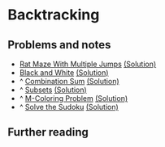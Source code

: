 
# Backtracking


## Problems and notes

* [Rat Maze With Multiple Jumps](https://practice.geeksforgeeks.org/problems/rat-maze-with-multiple-jumps-1587115621/1) [(Solution)]()
* [Black and White](https://practice.geeksforgeeks.org/problems/black-and-white-1587115620/1) [(Solution)]()
* ^ [Combination Sum](https://practice.geeksforgeeks.org/problems/combination-sum-1587115620/1) [(Solution)]()
* ^ [Subsets](https://practice.geeksforgeeks.org/problems/subsets-1587115621/1) [(Solution)]()
* ^ [M-Coloring Problem](https://practice.geeksforgeeks.org/problems/m-coloring-problem-1587115620/1) [(Solution)]()
* ^ [Solve the Sudoku](https://practice.geeksforgeeks.org/problems/solve-the-sudoku-1587115621/1) [(Solution)]()


## Further reading
